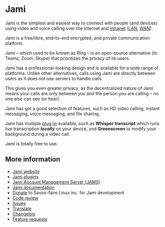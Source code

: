 # Jami

Jami is the simplest and easiest way to connect with people (and devices) using video and voice calling over the Internet and [intranet](https://en.wikipedia.org/wiki/Intranet) ([LAN](https://en.wikipedia.org/wiki/Local_area_network), [WAN](https://en.wikipedia.org/wiki/Wide_area_network)).

Jami is a free/libre, end-to-end encrypted, and private communication platform.

Jami – which used to be known as Ring – is an open-source alternative (to Teams, Zoom, Skype) that prioritizes the privacy of its users.

Jami has a professional-looking design and is available for a wide range of platforms. Unlike other alternatives, calls using Jami are directly between users as it does not use servers to handle calls.

This gives you even greater privacy, as the decentralized nature of Jami means your calls are only between you and the person you are calling – no one else can see (or hear).

Jami has got a good selection of features, such as HD video calling, instant messaging, voice messaging, and file sharing.

Jami has multiple [plug-in](https://jami.net/plugins/) available, such as **Whisper transcript** which runs live transcription _**locally**_ on your device, and **Greenscreen** to modify your background during a video call.

Jami is totally free to use.

## More information

* [Jami website](https://jami.net/)
* [Jami plugins](https://jami.net/plugins/)
* [Jami Account Management Server (JAMS)](https://jami.biz/)
* [Jami documentation](https://docs.jami.net/)
* [Donate](https://www.paypal.com/donate?hosted_button_id=MGUDJLQZ4TP5W) to Savoir-faire Linux inc. for Jami development
* [Code review](https://review.jami.net/q/status:open)
* [Issues](https://git.jami.net/groups/savoirfairelinux/-/issues/?sort=updated_desc&state=opened&first_page_size=20)
* [Translate](https://explore.transifex.com/savoirfairelinux/)
* [Changelog](https://git.jami.net/savoirfairelinux/jami-client-qt/-/wikis/Changelog)
* [Feature requests](https://docs.jami.net/developer/feature-requests.html)
